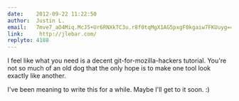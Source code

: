 ```yaml
---
date:    2012-09-22 11:22:50
author:  Justin L.
email:   7mve7_aO4Miq.McJ5+Ur6RNXkTC3u.r8f0tqMgX1AG5pxgF0kgaiw7FKUuyg==
link:     http://jlebar.com/
replyto: 4188
---
```


I feel like what you need is a decent git-for-mozilla-hackers
tutorial.  You're not so much of an old dog that the only hope is to
make one tool look exactly like another.

I've been meaning to write this for a while.  Maybe I'll get to it soon.  :)
